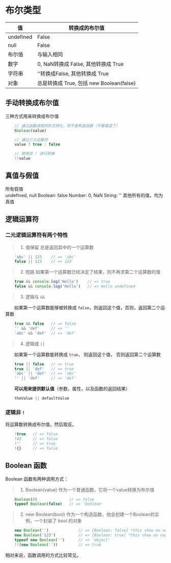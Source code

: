 # 布尔类型  

值 | 转换成的布尔值
-|-
undefined | False
null | False
布尔值 | 与输入相同
数字 | 0, NaN转换成 False, 其他转换成 True
字符串 | ''转换成False, 其他转换成 True
对象 | 总是转换成 True, 包括 new Boolean(false)

## 手动转换成布尔值
三种方式用来转换成布尔值  
```js
    // 通过函数调用的形式转化，而不是构造函数（不要搞混了）
    Boolean(value)    

    // 通过三元运算符
    value ? true : false

    // 使用双 ! 进行转换
    !!value
``` 

## 真值与假值
所有假值  
undefined, null
Boolean: false
Number: 0, NaN
String: ''
其他所有的值，均为真值

## 逻辑运算符  
### 二元逻辑运算符有两个特性
>1. 值保留  总是返回其中的一个运算数
```js
    'abc' || 123    // => 'abc'
    false || 123    // => 123
```
>2. 短路   如果第一个运算数已经决定了结果，则不再求第二个运算数的值
```js
    true && console.log('Hello')    // => true
    false && console.log('Hello')   // => Hello undefined
```
>3. 逻辑与 `&&`  

&emsp;&emsp;如果第一个运算数能够被转换成 `false`，则返回这个值，否则，返回第二个运算数
```js
    true && false   // => false
    '' && 'def'     // => ''
    'abc' && 'def'  // => 'def'
```

>4. 逻辑或 `||`  

&emsp;&emsp;如果第一个运算数能转换成 `true`， 则返回这个值， 否则返回第二个运算数
```js
    true || false   // => true
    true || 'def'   // => true
    'abc' || 'def'  // => 'abc'
    '' || 'def'     // => 'def'
```

&emsp;&emsp;**可以用来提供默认值**（参数，属性，以及函数的返回结果）
```js
    theValue || defaultValue
```

### 逻辑非 `!`
将运算数转换成布尔值，然后取反。
```js
    !true   // => false
    !43     // => false
    !''     // => true
    !{}     // => false
```

## Boolean 函数
Boolean 函数有两种调用方式：
>1. Boolean(value) 作为一个普通函数，它将一个value转换为布尔值
```js
    Boolean(0)              // => false
    typeof Boolean(false)   // => 'boolean'
```

>2. new Boolean(bool) 作为一个构造函数，他会创建一个Boolean的实例，一个封装了 bool 的对象
```js
    new Boolean('')             // => [Boolean: false] *this show on node*
    new Boolean('123')          // => [Boolean: true] *this show on node*
    typeof new Boolean('')      // => 'object'
    !!(new Boolean(''))         // => true
```

相对来说，函数调用的方式比较常见。

